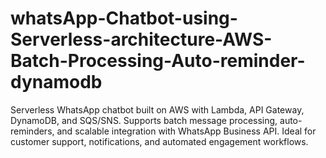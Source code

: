 # whatsApp-Chatbot-using-Serverless-architecture-AWS-Batch-Processing-Auto-reminder-dynamodb
Serverless WhatsApp chatbot built on AWS with Lambda, API Gateway, DynamoDB, and SQS/SNS. Supports batch message processing, auto-reminders, and scalable integration with WhatsApp Business API. Ideal for customer support, notifications, and automated engagement workflows.
